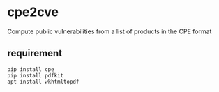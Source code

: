# cpe2cve
Compute public vulnerabilities from a list of products in the CPE format

## requirement

```
pip install cpe
pip install pdfkit
apt install wkhtmltopdf
```

